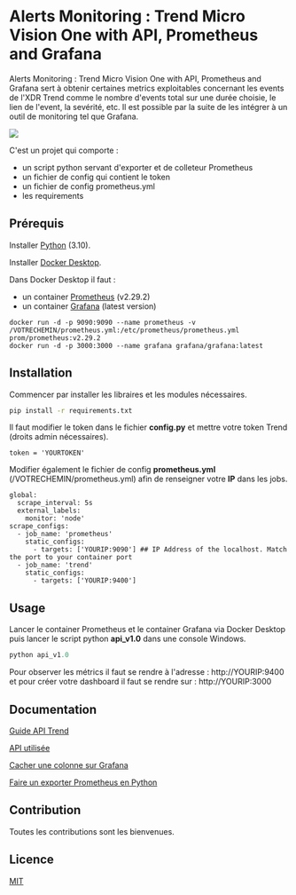 # Alerts Monitoring : Trend Micro Vision One with API, Prometheus and Grafana

Alerts Monitoring : Trend Micro Vision One with API, Prometheus and Grafana sert à obtenir certaines metrics exploitables concernant les events de l'XDR Trend comme le nombre d'events total sur une durée choisie, le lien de l'event, la sevérité, etc. Il est possible par la suite de les intégrer à un outil de monitoring tel que Grafana. 

![](https://github.com/vandaref/trend-micro-vision-one-alert-monitoring/blob/main/grafana_dashboard.PNG)

C'est un projet qui comporte :
  - un script python servant d'exporter et de colleteur Prometheus 
  - un fichier de config qui contient le token
  - un fichier de config prometheus.yml 
  - les requirements

## Prérequis
Installer [Python](https://apps.microsoft.com/store/detail/python-310/9PJPW5LDXLZ5) (3.10).

Installer [Docker Desktop](https://www.docker.com/products/docker-desktop/).

Dans Docker Desktop il faut :
  - un container [Prometheus](https://prometheus.io/) (v2.29.2)
  - un container [Grafana](https://grafana.com/) (latest version)

```
docker run -d -p 9090:9090 --name prometheus -v /VOTRECHEMIN/prometheus.yml:/etc/prometheus/prometheus.yml prom/prometheus:v2.29.2
docker run -d -p 3000:3000 --name grafana grafana/grafana:latest
```

## Installation

Commencer par installer les libraires et les modules nécessaires.

```bash
pip install -r requirements.txt
```
Il faut modifier le token dans le fichier **config.py** et mettre votre token Trend (droits admin nécessaires).

`token = 'YOURTOKEN'`

Modifier également le fichier de config **prometheus.yml** (/VOTRECHEMIN/prometheus.yml) afin de renseigner votre **IP** dans les jobs. 

```
global:
  scrape_interval: 5s
  external_labels:
    monitor: 'node'
scrape_configs:
  - job_name: 'prometheus'
    static_configs:
      - targets: ['YOURIP:9090'] ## IP Address of the localhost. Match the port to your container port
  - job_name: 'trend'
    static_configs:
      - targets: ['YOURIP:9400']
```

## Usage
Lancer le container Prometheus et le container Grafana via Docker Desktop puis lancer le script python **api_v1.0** dans une console Windows.

```python
python api_v1.0
```

Pour observer les métrics il faut se rendre à l'adresse : http://YOURIP:9400 et pour créer votre dashboard il faut se rendre sur : http://YOURIP:3000

## Documentation
[Guide API Trend](https://automation.trendmicro.com/xdr/Guides/First-Steps-Toward-Using-the-APIs)

[API utilisée](https://automation.trendmicro.com/xdr/api-beta)

[Cacher une colonne sur Grafana](https://community.grafana.com/t/hide-column-in-table-in-v8-0/49040/7)

[Faire un exporter Prometheus en Python](https://www.dadall.info/article643/comment-prendre-un-peu-de-python-pour-faire-un-exporter-prometheus)

## Contribution

Toutes les contributions sont les bienvenues.

## Licence

[MIT](https://choosealicense.com/licenses/mit/)

